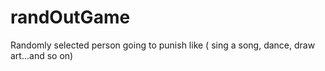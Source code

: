 # randOutGame
Randomly selected person going to punish like ( sing a song, dance, draw art...and so on)

